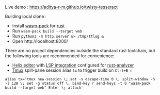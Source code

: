 Live demo : https://aditya-r-m.github.io/twisty-tesseract

Building local clone :
- Install [wasm-pack](https://rustwasm.github.io/wasm-pack/installer/) for [rust](https://www.rust-lang.org/tools/install)
- Run ```wasm-pack build --target web```
- Run ```python3 -m http.server &> /tmp/ttlog &```
- Open http://localhost:8000/

There are no project dependencies outside the standard rust toolchain, but the following tools are recommended for convenience:
- [Helix editor](https://helix-editor.com/) with [LSP integration](https://docs.helix-editor.com/languages.html) configured for [rust-analyzer](https://rust-analyzer.github.io/manual.html#rustup)
- [Tmux](https://github.com/tmux/tmux/wiki) split-pane session alias `tx` to trigger build on `Ctrl+B r`
```
alias tx='tmux new-session \; set -s escape-time 0 \; split-window -h -l 128 \; set -g status off \; bind-key r send-keys -t 0 "wasm-pack build --target web" Enter \; attach'
```
